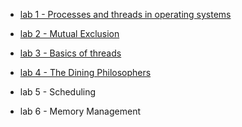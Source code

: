 
+ [lab 1 - Processes and threads in operating systems](https://github.com/MickevichYura/OS/tree/master/lab1)

+ [lab 2 - Mutual Exclusion](https://github.com/MickevichYura/OS/tree/master/lab2)

+ [lab 3 - Basics of threads](https://github.com/MickevichYura/OS/tree/master/lab3)

+ [lab 4 - The Dining Philosophers](https://github.com/MickevichYura/OS/tree/master/lab4)

+ lab 5 - Scheduling 

+ lab 6 - Memory Management

